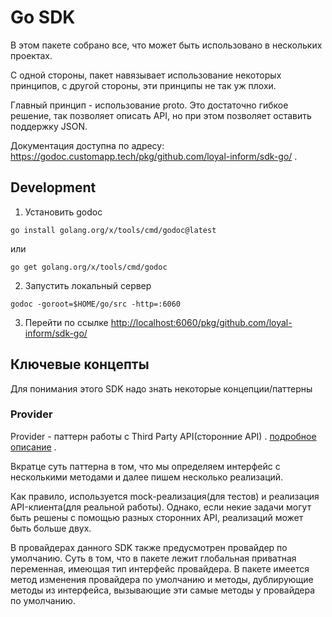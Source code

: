 # Go SDK

В этом пакете собрано все, что может быть использовано в нескольких проектах.

С одной стороны, пакет навязывает использование некоторых принципов, с другой стороны, эти принципы не так уж плохи.

Главный принцип - использование proto. Это достаточно гибкое решение, так позволяет описать API, но при этом позволяет
оставить поддержку JSON.

Документация доступна по адресу: https://godoc.customapp.tech/pkg/github.com/loyal-inform/sdk-go/ .

## Development

1. Установить godoc

```shell
go install golang.org/x/tools/cmd/godoc@latest
```

или

```shell
go get golang.org/x/tools/cmd/godoc
```

2. Запустить локальный сервер

```shell
godoc -goroot=$HOME/go/src -http=:6060
```

3. Перейти по
   ссылке [http://localhost:6060/pkg/github.com/loyal-inform/sdk-go/](http://localhost:6060/pkg/github.com/loyal-inform/sdk-go/)

## Ключевые концепты

Для понимания этого SDK надо знать некоторые концепции/паттерны

### Provider

Provider - паттерн работы с Third Party API(сторонние API)
. [подробное описание](https://medium.com/swlh/provider-model-in-go-and-why-you-should-use-it-clean-architecture-1d84cfe1b097)
.

Вкратце суть паттерна в том, что мы определяем интерфейс с несколькими методами и далее пишем несколько реализаций.

Как правило, используется mock-реализация(для тестов) и реализация API-клиента(для реальной работы). Однако, если некие
задачи могут быть решены с помощью разных сторонних API, реализаций может быть больше двух.

В провайдерах данного SDK также предусмотрен провайдер по умолчанию. Суть в том, что в пакете лежит глобальная приватная
переменная, имеющая тип интерфейс провайдера. В пакете имеется метод изменения провайдера по умолчанию и методы,
дублирующие методы из интерфейса, вызывающие эти самые методы у провайдера по умолчанию.